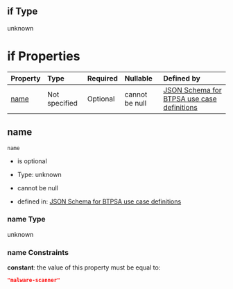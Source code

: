 ## if Type

unknown

# if Properties

| Property      | Type          | Required | Nullable       | Defined by                                                                                                                                                                                                        |
| :------------ | :------------ | :------- | :------------- | :---------------------------------------------------------------------------------------------------------------------------------------------------------------------------------------------------------------- |
| [name](#name) | Not specified | Optional | cannot be null | [JSON Schema for BTPSA use case definitions](btpsa-usecase-properties-services-items-allof-1-then-allof-57-if-properties-name.md "undefined#/properties/services/items/allOf/1/then/allOf/57/if/properties/name") |

## name



`name`

*   is optional

*   Type: unknown

*   cannot be null

*   defined in: [JSON Schema for BTPSA use case definitions](btpsa-usecase-properties-services-items-allof-1-then-allof-57-if-properties-name.md "undefined#/properties/services/items/allOf/1/then/allOf/57/if/properties/name")

### name Type

unknown

### name Constraints

**constant**: the value of this property must be equal to:

```json
"malware-scanner"
```
